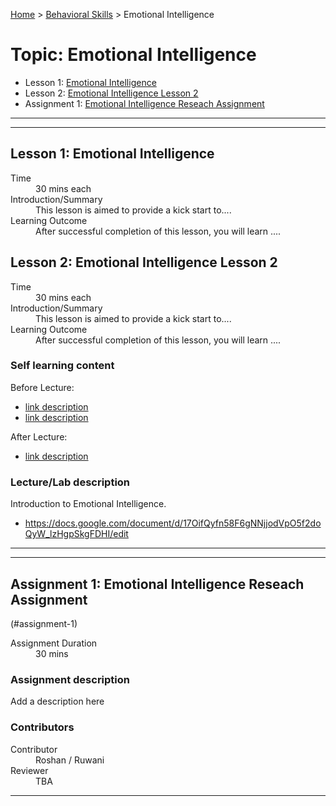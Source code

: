 [Home](../index.md) > [Behavioral Skills](./index.md) > Emotional Intelligence

# Topic: Emotional Intelligence

* Lesson 1: [Emotional Intelligence](#lesson-1-Emotional-Intelligence)
* Lesson 2: [Emotional Intelligence Lesson 2](#lesson-2-Emotional-Intelligence-Lesson-2)
* Assignment 1: [Emotional Intelligence Reseach Assignment](#assignment-1-emotional-intelligence-reseach-assignment)

---
---

## Lesson 1: Emotional Intelligence

<dl>
<dt>Time</dt>
<dd>30 mins each</dd>
<dt>Introduction/Summary</dt>
<dd>This lesson is aimed to provide a kick start to....</dd>
<dt>Learning Outcome</dt>
<dd>After successful completion of this lesson, you will learn ....</dd>
</dl>

## Lesson 2: Emotional Intelligence Lesson 2

<dl>
<dt>Time</dt>
<dd>30 mins each</dd>
<dt>Introduction/Summary</dt>
<dd>This lesson is aimed to provide a kick start to....</dd>
<dt>Learning Outcome</dt>
<dd>After successful completion of this lesson, you will learn ....</dd>
</dl>


### Self learning content

Before Lecture:

* [link description](./#)
* [link description](./#)

After Lecture:

* [link description](./#)


### Lecture/Lab description

Introduction to Emotional Intelligence.

* https://docs.google.com/document/d/17OifQyfn58F6gNNjjodVpO5f2doQyW_lzHgpSkgFDHI/edit

---
---

## Assignment 1: Emotional Intelligence Reseach Assignment
(#assignment-1)

<dl>
<dt>Assignment Duration</dt>
<dd>30 mins</dd>
</dl>

### Assignment description

Add a description here



### Contributors

<dl>
<dt>Contributor</dt>
<dd>Roshan / Ruwani</dd>
<dt>Reviewer</dt>
<dd>TBA</dd>
</dl>

---

